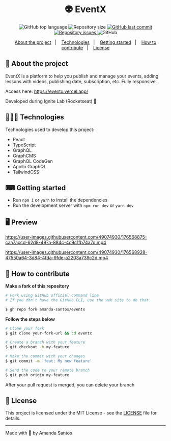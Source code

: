 <h1 align="center">
  👽 EventX
</h1>

<p align="center">
  <img alt="GitHub top language" src="https://img.shields.io/github/languages/top/amanda-santos/eventx">

  <img alt="Repository size" src="https://img.shields.io/github/repo-size/amanda-santos/eventx">

  <a href="https://github.com/amanda-santos/eventx/commits/master">
    <img alt="GitHub last commit" src="https://img.shields.io/github/last-commit/amanda-santos/eventx">
  </a>

  <a href="https://github.com/amanda-santos/eventx/issues">
    <img alt="Repository issues" src="https://img.shields.io/github/issues/amanda-santos/eventx">
  </a>

  <img alt="GitHub" src="https://img.shields.io/github/license/amanda-santos/eventx">
</p>

<p align="center">
  <a href="#-about-the-project">About the project</a>&nbsp;&nbsp;&nbsp;|&nbsp;&nbsp;&nbsp;
  <a href="#-technologies">Technologies</a>&nbsp;&nbsp;&nbsp;|&nbsp;&nbsp;&nbsp;
  <a href="#-getting-started">Getting started</a>&nbsp;&nbsp;&nbsp;|&nbsp;&nbsp;&nbsp;
  <a href="#-how-to-contribute">How to contribute</a>&nbsp;&nbsp;&nbsp;|&nbsp;&nbsp;&nbsp;
  <a href="#-license">License</a>
</p>

## 📝 About the project

<p>EventX is a platform to help you publish and manage your events, adding lessons with videos, publishing date, subscription, etc. Fully responsive.

Access here: https://eventx.vercel.app/

Developed during Ignite Lab (Rocketseat) 💜</p>

## 👩🏻‍💻 Technologies

Technologies used to develop this project:

- React
- TypeScript
- GraphQL
- GraphCMS
- GraphQL CodeGen
- Apollo GraphQL
- TailwindCSS

## ⌨ Getting started

- Run `npm i` or `yarn` to install the dependencies
- Run the development server with `npm run dev` or `yarn dev`

## 🖥 Preview

https://user-images.githubusercontent.com/49074930/176568875-caa7accd-62d8-497a-884c-4c9c1fb74a7d.mp4

https://user-images.githubusercontent.com/49074930/176568928-47550a64-3d84-4fda-9fde-a2203a739c2d.mp4

## 🤔 How to contribute

**Make a fork of this repository**

```bash
# Fork using GitHub official command line
# If you don't have the GitHub CLI, use the web site to do that.

$ gh repo fork amanda-santos/eventx
```

**Follow the steps below**

```bash
# Clone your fork
$ git clone your-fork-url && cd eventx

# Create a branch with your feature
$ git checkout -b my-feature

# Make the commit with your changes
$ git commit -m 'feat: My new feature'

# Send the code to your remote branch
$ git push origin my-feature
```

After your pull request is merged, you can delete your branch

## 📝 License

This project is licensed under the MIT License - see the [LICENSE](LICENSE) file for details.

---

Made with 💜 by Amanda Santos <br />
